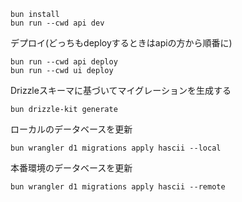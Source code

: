 ```
bun install
bun run --cwd api dev
```

デプロイ(どっちもdeployするときはapiの方から順番に)

```
bun run --cwd api deploy
bun run --cwd ui deploy
```

Drizzleスキーマに基づいてマイグレーションを生成する

```
bun drizzle-kit generate
```

ローカルのデータベースを更新

```
bun wrangler d1 migrations apply hascii --local
```

本番環境のデータベースを更新

```
bun wrangler d1 migrations apply hascii --remote
```
